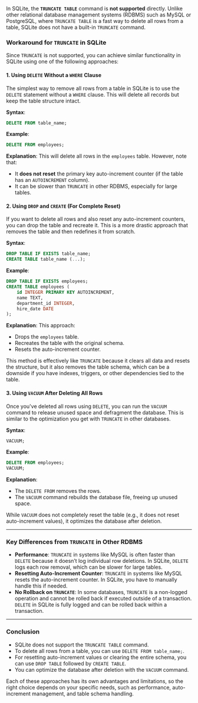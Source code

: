 In SQLite, the **`TRUNCATE TABLE`** command is **not supported** directly. Unlike other relational database management systems (RDBMS) such as MySQL or PostgreSQL, where `TRUNCATE TABLE` is a fast way to delete all rows from a table, SQLite does not have a built-in `TRUNCATE` command.

### Workaround for `TRUNCATE` in SQLite

Since `TRUNCATE` is not supported, you can achieve similar functionality in SQLite using one of the following approaches:

#### 1. **Using `DELETE` Without a `WHERE` Clause**

The simplest way to remove all rows from a table in SQLite is to use the `DELETE` statement without a `WHERE` clause. This will delete all records but keep the table structure intact.

**Syntax**:
```sql
DELETE FROM table_name;
```

**Example**:
```sql
DELETE FROM employees;
```

**Explanation**: This will delete all rows in the `employees` table. However, note that:
- It **does not reset** the primary key auto-increment counter (if the table has an `AUTOINCREMENT` column).
- It can be slower than `TRUNCATE` in other RDBMS, especially for large tables.

#### 2. **Using `DROP` and `CREATE` (For Complete Reset)**

If you want to delete all rows and also reset any auto-increment counters, you can drop the table and recreate it. This is a more drastic approach that removes the table and then redefines it from scratch.

**Syntax**:
```sql
DROP TABLE IF EXISTS table_name;
CREATE TABLE table_name (...);
```

**Example**:
```sql
DROP TABLE IF EXISTS employees;
CREATE TABLE employees (
    id INTEGER PRIMARY KEY AUTOINCREMENT,
    name TEXT,
    department_id INTEGER,
    hire_date DATE
);
```

**Explanation**: This approach:
- Drops the `employees` table.
- Recreates the table with the original schema.
- Resets the auto-increment counter.

This method is effectively like `TRUNCATE` because it clears all data and resets the structure, but it also removes the table schema, which can be a downside if you have indexes, triggers, or other dependencies tied to the table.

#### 3. **Using `VACUUM` After Deleting All Rows**

Once you've deleted all rows using `DELETE`, you can run the `VACUUM` command to release unused space and defragment the database. This is similar to the optimization you get with `TRUNCATE` in other databases.

**Syntax**:
```sql
VACUUM;
```

**Example**:
```sql
DELETE FROM employees;
VACUUM;
```

**Explanation**: 
- The `DELETE FROM` removes the rows.
- The `VACUUM` command rebuilds the database file, freeing up unused space.
  
While `VACUUM` does not completely reset the table (e.g., it does not reset auto-increment values), it optimizes the database after deletion.

---

### Key Differences from `TRUNCATE` in Other RDBMS

- **Performance**: `TRUNCATE` in systems like MySQL is often faster than `DELETE` because it doesn’t log individual row deletions. In SQLite, `DELETE` logs each row removal, which can be slower for large tables.
- **Resetting Auto-Increment Counter**: `TRUNCATE` in systems like MySQL resets the auto-increment counter. In SQLite, you have to manually handle this if needed.
- **No Rollback on `TRUNCATE`**: In some databases, `TRUNCATE` is a non-logged operation and cannot be rolled back if executed outside of a transaction. `DELETE` in SQLite is fully logged and can be rolled back within a transaction.

---

### Conclusion

- SQLite does not support the `TRUNCATE TABLE` command.
- To delete all rows from a table, you can use `DELETE FROM table_name;`.
- For resetting auto-increment values or clearing the entire schema, you can use `DROP TABLE` followed by `CREATE TABLE`.
- You can optimize the database after deletion with the `VACUUM` command.

Each of these approaches has its own advantages and limitations, so the right choice depends on your specific needs, such as performance, auto-increment management, and table schema handling.
